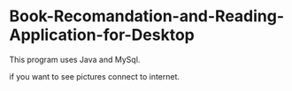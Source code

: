 # Book-Recomandation-and-Reading-Application-for-Desktop

This program uses Java and MySql.

if you want to see pictures connect to internet.
